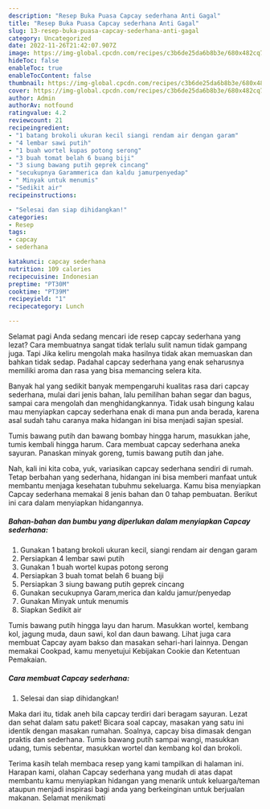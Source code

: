 ```yaml
---
description: "Resep Buka Puasa Capcay sederhana Anti Gagal"
title: "Resep Buka Puasa Capcay sederhana Anti Gagal"
slug: 13-resep-buka-puasa-capcay-sederhana-anti-gagal
category: Uncategorized
date: 2022-11-26T21:42:07.907Z
image: https://img-global.cpcdn.com/recipes/c3b6de25da6b8b3e/680x482cq70/capcay-sederhana-foto-resep-utama.jpg
hideToc: false
enableToc: true
enableTocContent: false
thumbnail: https://img-global.cpcdn.com/recipes/c3b6de25da6b8b3e/680x482cq70/capcay-sederhana-foto-resep-utama.jpg
cover: https://img-global.cpcdn.com/recipes/c3b6de25da6b8b3e/680x482cq70/capcay-sederhana-foto-resep-utama.jpg
author: Admin
authorAv: notfound
ratingvalue: 4.2
reviewcount: 21
recipeingredient:
- "1 batang brokoli ukuran kecil siangi rendam air dengan garam"
- "4 lembar sawi putih"
- "1 buah wortel kupas potong serong"
- "3 buah tomat belah 6 buang biji"
- "3 siung bawang putih geprek cincang"
- "secukupnya Garammerica dan kaldu jamurpenyedap"
- " Minyak untuk menumis"
- "Sedikit air"
recipeinstructions:

- "Selesai dan siap dihidangkan!"
categories:
- Resep
tags:
- capcay
- sederhana

katakunci: capcay sederhana 
nutrition: 109 calories
recipecuisine: Indonesian
preptime: "PT30M"
cooktime: "PT39M"
recipeyield: "1"
recipecategory: Lunch

---
```



Selamat pagi Anda sedang mencari ide resep capcay sederhana yang lezat? Cara membuatnya sangat tidak terlalu sulit namun tidak gampang juga. Tapi Jika keliru mengolah maka hasilnya tidak akan memuaskan dan bahkan tidak sedap. Padahal capcay sederhana yang enak seharusnya memiliki aroma dan rasa yang bisa memancing selera kita.


Banyak hal yang sedikit banyak mempengaruhi kualitas rasa dari capcay sederhana, mulai dari jenis bahan, lalu pemilihan bahan segar dan bagus, sampai cara mengolah dan menghidangkannya. Tidak usah bingung kalau mau menyiapkan capcay sederhana enak di mana pun anda berada, karena asal sudah tahu caranya maka hidangan ini bisa menjadi sajian spesial.

Tumis bawang putih dan bawang bombay hingga harum, masukkan jahe, tumis kembali hingga harum. Cara membuat capcay sederhana aneka sayuran. Panaskan minyak goreng, tumis bawang putih dan jahe.


Nah, kali ini kita coba, yuk, variasikan capcay sederhana sendiri di rumah. Tetap berbahan yang sederhana, hidangan ini bisa memberi manfaat untuk membantu menjaga kesehatan tubuhmu sekeluarga. Kamu bisa menyiapkan Capcay sederhana memakai 8 jenis bahan dan 0 tahap pembuatan. Berikut ini cara dalam menyiapkan hidangannya.

<!--inarticleads1-->

##### Bahan-bahan dan bumbu yang diperlukan dalam menyiapkan Capcay sederhana:

1. Gunakan 1 batang brokoli ukuran kecil, siangi rendam air dengan garam
1. Persiapkan 4 lembar sawi putih
1. Gunakan 1 buah wortel kupas potong serong
1. Persiapkan 3 buah tomat belah 6 buang biji
1. Persiapkan 3 siung bawang putih geprek cincang
1. Gunakan secukupnya Garam,merica dan kaldu jamur/penyedap
1. Gunakan  Minyak untuk menumis
1. Siapkan Sedikit air


Tumis bawang putih hingga layu dan harum. Masukkan wortel, kembang kol, jagung muda, daun sawi, kol dan daun bawang. Lihat juga cara membuat Capcay ayam bakso dan masakan sehari-hari lainnya. Dengan memakai Cookpad, kamu menyetujui Kebijakan Cookie dan Ketentuan Pemakaian. 

<!--inarticleads2-->

##### Cara membuat Capcay sederhana:


1. Selesai dan siap dihidangkan!

Maka dari itu, tidak aneh bila capcay terdiri dari beragam sayuran. Lezat dan sehat dalam satu paket! Bicara soal capcay, masakan yang satu ini identik dengan masakan rumahan. Soalnya, capcay bisa dimasak dengan praktis dan sederhana. Tumis bawang putih sampai wangi, masukkan udang, tumis sebentar, masukkan wortel dan kembang kol dan brokoli. 

Terima kasih telah membaca resep yang kami tampilkan di halaman ini. Harapan kami, olahan Capcay sederhana yang mudah di atas dapat membantu kamu menyiapkan hidangan yang menarik untuk keluarga/teman ataupun menjadi inspirasi bagi anda yang berkeinginan untuk berjualan makanan. Selamat menikmati
